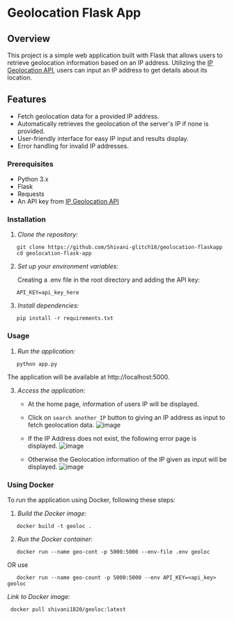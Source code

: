 # Geolocation Flask App

## Overview

This project is a simple web application built with Flask that allows users to retrieve geolocation information based on an IP address. Utilizing the [IP Geolocation API](https://ipgeolocation.io/), users can input an IP address to get details about its location.

## Features

- Fetch geolocation data for a provided IP address.
- Automatically retrieves the geolocation of the server's IP if none is provided.
- User-friendly interface for easy IP input and results display.
- Error handling for invalid IP addresses.

### Prerequisites

- Python 3.x
- Flask
- Requests
- An API key from [IP Geolocation API](https://ipgeolocation.io/)

### Installation

1. *Clone the repository:*
```
   git clone https://github.com/Shivani-glitch18/geolocation-flaskapp
   cd geolocation-flask-app
```   

2. *Set up your environment variables:*

   Creating a .env file in the root directory and adding the API key:

```   
   API_KEY=api_key_here
```

3. *Install dependencies:*
```
   pip install -r requirements.txt
```

### Usage

1. *Run the application:*
```
   python app.py
```  

   The application will be available at http://localhost:5000.
   
3. *Access the application:*
   - At the home page, information of users IP will be displayed.
     
   - Click on `search another IP` button to giving an IP address as input to fetch geolocation data.
   ![image](https://github.com/user-attachments/assets/934365bd-bd17-4756-aa41-744aba7cc2dd)

   
   - If the IP Address does not exist, the following error page is displayed.
   ![image](https://github.com/user-attachments/assets/cf9cfe57-9465-4414-92aa-bb154426da57)

   
   - Otherwise the Geolocation information of the IP given as input will be displayed.
     ![image](https://github.com/user-attachments/assets/6ca650d4-aba5-44a0-ba56-9dbedd3e58db)

   
   


### Using Docker

To run the application using Docker, following these steps:

1. *Build the Docker image:*
```
   docker build -t geoloc .
```   

2. *Run the Docker container:*
```
   docker run --name geo-cont -p 5000:5000 --env-file .env geoloc
```
OR use 
```
   docker run --name geo-count -p 5000:5000 --env API_KEY=<api_key> geoloc
```

*Link to Docker image:*

```  docker pull shivani1820/geoloc:latest ```
   
